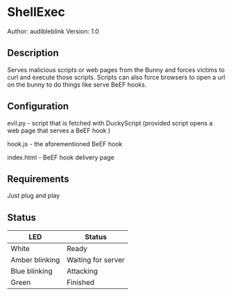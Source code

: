 # ShellExec

Author: audibleblink
Version: 1.0

## Description

Serves malicious scripts or web pages from the Bunny and forces
victims to curl and execute those scripts. Scripts can also force
browsers to open a url on the bunny to do things like serve BeEF 
hooks.

## Configuration

evil.py - script that is fetched with DuckyScript 
(provided script opens a web page that serves a BeEF hook )

hook.js - the aforementioned BeEF hook

index.html - BeEF hook delivery page

## Requirements

Just plug and play

## Status

| LED              | Status              |
| ---------        | -----------         |
| White            |  Ready              |
| Amber blinking   |  Waiting for server |
| Blue blinking    |  Attacking          |
| Green            |  Finished           |

